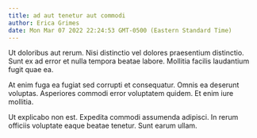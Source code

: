 ```yaml
---
title: ad aut tenetur aut commodi
author: Erica Grimes
date: Mon Mar 07 2022 22:24:53 GMT-0500 (Eastern Standard Time)
---
```

Ut doloribus aut rerum. Nisi distinctio vel dolores praesentium distinctio. Sunt ex ad error et nulla tempora beatae labore. Mollitia facilis laudantium fugit quae ea.

 At enim fuga ea fugiat sed corrupti et consequatur. Omnis ea deserunt voluptas. Asperiores commodi error voluptatem quidem. Et enim iure mollitia.

 Ut explicabo non est. Expedita commodi assumenda adipisci. In rerum officiis voluptate eaque beatae tenetur. Sunt earum ullam.